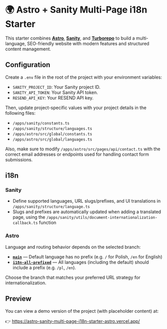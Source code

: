 # 🌍 Astro + Sanity Multi-Page i18n Starter

This starter combines [**Astro**](https://astro.build/), [**Sanity**](https://www.sanity.io/), and [**Turborepo**](https://turborepo.com/) to build a multi-language, SEO-friendly website with modern features and structured content management.

## Configuration

Create a `.env` file in the root of the project with your environment variables:

- `SANITY_PROJECT_ID`: Your Sanity project ID.
- `SANITY_API_TOKEN`: Your Sanity API token.
- `RESEND_API_KEY`: Your RESEND API key.

Then, update project-specific values with your project details in the following files:

- `/apps/sanity/constants.ts`
- `/apps/sanity/structure/languages.ts`
- `/apps/astro/src/global/constants.ts`
- `/apps/astro/src/global/languages.ts`

Also, make sure to modify `/apps/astro/src/pages/api/contact.ts` with the correct email addresses or endpoints used for handling contact form submissions.

## i18n

### Sanity

- Define supported languages, URL slugs/prefixes, and UI translations in `/apps/sanity/structure/language.ts`
- Slugs and prefixes are automatically updated when adding a translated page, using the `/apps/sanity/utils/document-internationalization-callback.ts` function

### Astro

Language and routing behavior depends on the selected branch:

- **[`main`](https://github.com/MartaZaorska/astro-sanity-multi-page-i18n-starter/tree/main)** — Default language has no prefix (e.g. `/` for Polish, `/en` for English)
- **[`i18n-all-prefixed`](https://github.com/MartaZaorska/astro-sanity-multi-page-i18n-starter/tree/i18n-all-prefixed)** — All languages (including the default) should include a prefix (e.g. `/pl`, `/en`).

Choose the branch that matches your preferred URL strategy for internationalization.

## Preview

You can view a demo version of the project (with placeholder content) at:

👉 https://astro-sanity-multi-page-i18n-starter-astro.vercel.app/
